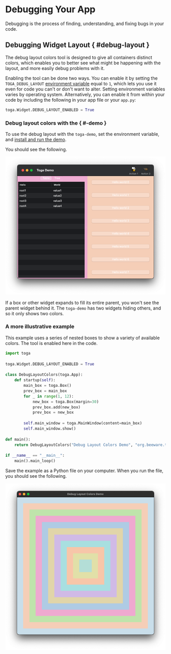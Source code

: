 # Debugging Your App

Debugging is the process of finding, understanding, and fixing bugs in your code.

## Debugging Widget Layout  { #debug-layout }

The debug layout colors tool is designed to give all containers distinct colors, which enables you to better see what might be happening with the layout, and more easily debug problems with it.

Enabling the tool can be done two ways. You can enable it by setting the `TOGA_DEBUG_LAYOUT` [environment variable](https://superuser.com/questions/284342/what-are-path-and-other-environment-variables-and-how-can-i-set-or-use-them) equal to `1`, which lets you use it even for code you can't or don't want to alter. Setting environment variables varies by operating system. Alternatively, you can enable it from within your code by including the following in your app file or your `app.py`:

```python
toga.Widget.DEBUG_LAYOUT_ENABLED = True
```

### Debug layout colors with the  { #-demo }

To use the debug layout with the `toga-demo`, set the environment variable, and [install and run the demo](../tutorial/get-started).

You should see the following.

![image](../images/toga-demo-debug-layout-enabled.png)

If a box or other widget expands to fill its entire parent, you won't see the parent widget behind it. The `toga-demo` has two widgets hiding others, and so it only shows two colors.

### A more illustrative example

This example uses a series of nested boxes to show a variety of available colors. The tool is enabled here in the code.

```python
import toga

toga.Widget.DEBUG_LAYOUT_ENABLED = True

class DebugLayoutColors(toga.App):
    def startup(self):
        main_box = toga.Box()
        prev_box = main_box
        for _ in range(1, 12):
            new_box = toga.Box(margin=30)
            prev_box.add(new_box)
            prev_box = new_box

        self.main_window = toga.MainWindow(content=main_box)
        self.main_window.show()

def main():
    return DebugLayoutColors("Debug Layout Colors Demo", "org.beeware.toga.debug.layout")

if __name__ == "__main__":
    main().main_loop()
```

Save the example as a Python file on your computer. When you run the file, you should see the following.

![image](../images/concentric-boxes-debug-layout-enabled.png)
